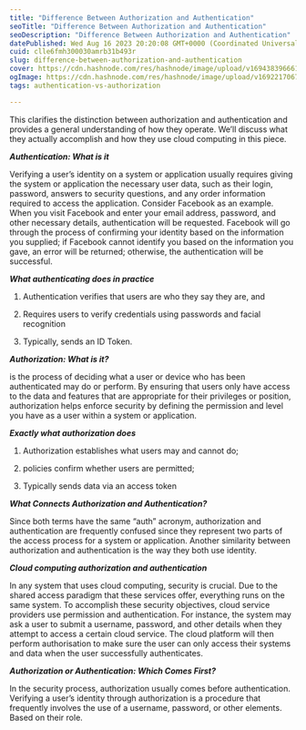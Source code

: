 ```yaml
---
title: "Difference Between Authorization and Authentication"
seoTitle: "Difference Between Authorization and Authentication"
seoDescription: "Difference Between Authorization and Authentication"
datePublished: Wed Aug 16 2023 20:20:08 GMT+0000 (Coordinated Universal Time)
cuid: clle6fmh300030amrb31b493r
slug: difference-between-authorization-and-authentication
cover: https://cdn.hashnode.com/res/hashnode/image/upload/v1694383966610/5000d3ea-547b-4ad5-914a-13ec3a433618.jpeg
ogImage: https://cdn.hashnode.com/res/hashnode/image/upload/v1692217067724/ac134d93-8917-40e4-ab70-3538d824a133.png
tags: authentication-vs-authorization

---
```


This clarifies the distinction between authorization and authentication and provides a general understanding of how they operate. We’ll discuss what they actually accomplish and how they use cloud computing in this piece.

***Authentication: What is it***

Verifying a user’s identity on a system or application usually requires giving the system or application the necessary user data, such as their login, password, answers to security questions, and any order information required to access the application. Consider Facebook as an example. When you visit Facebook and enter your email address, password, and other necessary details, authentication will be requested. Facebook will go through the process of confirming your identity based on the information you supplied; if Facebook cannot identify you based on the information you gave, an error will be returned; otherwise, the authentication will be successful.

***What authenticating does in practice***

1) Authentication verifies that users are who they say they are, and

2) Requires users to verify credentials using passwords and facial recognition

3) Typically, sends an ID Token.

***Authorization: What is it?***

is the process of deciding what a user or device who has been authenticated may do or perform. By ensuring that users only have access to the data and features that are appropriate for their privileges or position, authorization helps enforce security by defining the permission and level you have as a user within a system or application.

***Exactly what authorization does***

1) Authorization establishes what users may and cannot do;

2) policies confirm whether users are permitted;

3) Typically sends data via an access token

***What Connects Authorization and Authentication?***

Since both terms have the same “auth” acronym, authorization and authentication are frequently confused since they represent two parts of the access process for a system or application. Another similarity between authorization and authentication is the way they both use identity.

***Cloud computing authorization and authentication***

In any system that uses cloud computing, security is crucial. Due to the shared access paradigm that these services offer, everything runs on the same system. To accomplish these security objectives, cloud service providers use permission and authentication. For instance, the system may ask a user to submit a username, password, and other details when they attempt to access a certain cloud service. The cloud platform will then perform authorisation to make sure the user can only access their systems and data when the user successfully authenticates.

***Authorization or Authentication: Which Comes First?***

In the security process, authorization usually comes before authentication. Verifying a user’s identity through authorization is a procedure that frequently involves the use of a username, password, or other elements. Based on their role.